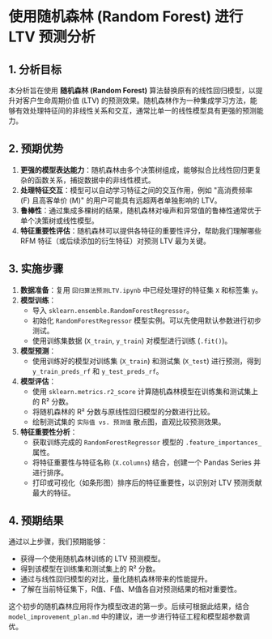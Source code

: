 # 使用随机森林 (Random Forest) 进行 LTV 预测分析

## 1. 分析目标

本分析旨在使用 **随机森林 (Random Forest)** 算法替换原有的线性回归模型，以提升对客户生命周期价值 (LTV) 的预测效果。随机森林作为一种集成学习方法，能够有效处理特征间的非线性关系和交互，通常比单一的线性模型具有更强的预测能力。

## 2. 预期优势

1.  **更强的模型表达能力**：随机森林由多个决策树组成，能够拟合比线性回归更复杂的函数关系，捕捉数据中的非线性模式。
2.  **处理特征交互**：模型可以自动学习特征之间的交互作用，例如 "高消费频率 (F) 且高客单价 (M)" 的用户可能具有远超两者单独影响的 LTV。
3.  **鲁棒性**：通过集成多棵树的结果，随机森林对噪声和异常值的鲁棒性通常优于单个决策树或线性模型。
4.  **特征重要性评估**：随机森林可以提供各特征的重要性评分，帮助我们理解哪些 RFM 特征（或后续添加的衍生特征）对预测 LTV 最为关键。

## 3. 实施步骤

1.  **数据准备**：复用 `回归算法预测LTV.ipynb` 中已经处理好的特征集 `X` 和标签集 `y`。
2.  **模型训练**：
    *   导入 `sklearn.ensemble.RandomForestRegressor`。
    *   初始化 `RandomForestRegressor` 模型实例。可以先使用默认参数进行初步测试。
    *   使用训练集数据 (`X_train`, `y_train`) 对模型进行训练 (`.fit()`)。
3.  **模型预测**：
    *   使用训练好的模型对训练集 (`X_train`) 和测试集 (`X_test`) 进行预测，得到 `y_train_preds_rf` 和 `y_test_preds_rf`。
4.  **模型评估**：
    *   使用 `sklearn.metrics.r2_score` 计算随机森林模型在训练集和测试集上的 R² 分数。
    *   将随机森林的 R² 分数与原线性回归模型的分数进行比较。
    *   绘制测试集的 `实际值 vs. 预测值` 散点图，直观比较预测效果。
5.  **特征重要性分析**：
    *   获取训练完成的 `RandomForestRegressor` 模型的 `.feature_importances_` 属性。
    *   将特征重要性与特征名称 (`X.columns`) 结合，创建一个 Pandas Series 并进行排序。
    *   打印或可视化（如条形图）排序后的特征重要性，以识别对 LTV 预测贡献最大的特征。

## 4. 预期结果

通过以上步骤，我们预期能够：
*   获得一个使用随机森林训练的 LTV 预测模型。
*   得到该模型在训练集和测试集上的 R² 分数。
*   通过与线性回归模型的对比，量化随机森林带来的性能提升。
*   了解在当前特征集下，R值、F值、M值各自对预测结果的相对重要性。

这个初步的随机森林应用将作为模型改进的第一步。后续可根据此结果，结合 `model_improvement_plan.md` 中的建议，进一步进行特征工程和模型超参数调优。